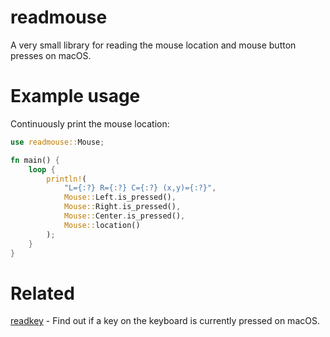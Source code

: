 # readmouse

A very small library for reading the mouse location and mouse button presses on macOS.

# Example usage

Continuously print the mouse location:

```rust
use readmouse::Mouse;

fn main() {
    loop {
        println!(
            "L={:?} R={:?} C={:?} (x,y)={:?}",
            Mouse::Left.is_pressed(),
            Mouse::Right.is_pressed(),
            Mouse::Center.is_pressed(),
            Mouse::location()
        );
    }
}
```

# Related

[readkey](https://crates.io/crates/readkey) - Find out if a key on the keyboard is currently pressed on macOS.

